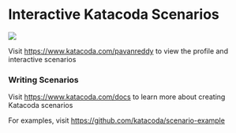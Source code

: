# Interactive Katacoda Scenarios

[![](http://shields.katacoda.com/katacoda/pavanreddy/count.svg)](https://www.katacoda.com/pavanreddy "Get your profile on Katacoda.com")

Visit https://www.katacoda.com/pavanreddy to view the profile and interactive scenarios

### Writing Scenarios
Visit https://www.katacoda.com/docs to learn more about creating Katacoda scenarios

For examples, visit https://github.com/katacoda/scenario-example
